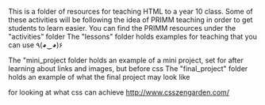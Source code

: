 This is a folder of resources for teaching HTML to a year 10 class.
Some of these activities will be following the idea of PRIMM teaching in order to get students to learn easier.
You can find the PRIMM resources under the "activities" folder
The "lessons" folder holds examples for teaching that you can use ٩(◕‿◕)۶

The "mini_project folder holds an example of a mini project, set for after learning about links and images, but before css
The "final_project" folder holds an example of what the final project may look like

for looking at what css can achieve
http://www.csszengarden.com/

